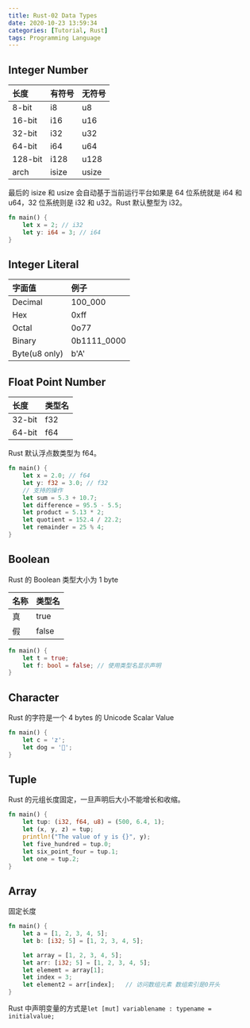 ```yaml
---
title: Rust-02 Data Types
date: 2020-10-23 13:59:34
categories: [Tutorial, Rust]
tags: Programming Language
---
```


## Integer Number

| 长度    | 有符号 | 无符号 |
| :------ | :----- | :----- |
| 8-bit   | i8     | u8     |
| 16-bit  | i16    | u16    |
| 32-bit  | i32    | u32    |
| 64-bit  | i64    | u64    |
| 128-bit | i128   | u128   |
| arch    | isize  | usize  |

最后的 isize 和 usize 会自动基于当前运行平台如果是 64 位系统就是 i64 和 u64，32 位系统则是 i32 和 u32。Rust 默认整型为 i32。

```rust
fn main() {
    let x = 2; // i32
    let y: i64 = 3; // i64
}
```

## Integer Literal

| 字面值        | 例子        |
| :------------ | :---------- |
| Decimal       | 100_000     |
| Hex           | 0xff        |
| Octal         | 0o77        |
| Binary        | 0b1111_0000 |
| Byte(u8 only) | b'A'        |

## Float Point Number

| 长度   | 类型名 |
| :----- | :----- |
| 32-bit | f32    |
| 64-bit | f64    |

Rust 默认浮点数类型为 f64。

```rust
fn main() {
    let x = 2.0; // f64
    let y: f32 = 3.0; // f32
    // 支持的操作
    let sum = 5.3 + 10.7;
    let difference = 95.5 - 5.5;
    let product = 5.13 * 2;
    let quotient = 152.4 / 22.2;
    let remainder = 25 % 4;
}
```

## Boolean

Rust 的 Boolean 类型大小为 1 byte

| 名称 | 类型名 |
| :--- | :----- |
| 真   | true   |
| 假   | false  |

```rust
fn main() {
    let t = true;
    let f: bool = false; // 使用类型名显示声明
}
```

## Character

Rust 的字符是一个 4 bytes 的 Unicode Scalar Value

```rust
fn main() {
    let c = 'z';
    let dog = '🐶';
}
```

## Tuple

Rust 的元组长度固定，一旦声明后大小不能增长和收缩。

```rust
fn main() {
    let tup: (i32, f64, u8) = (500, 6.4, 1);
    let (x, y, z) = tup;
    println!("The value of y is {}", y);
    let five_hundred = tup.0;
    let six_point_four = tup.1;
    let one = tup.2;
}
```

## Array

固定长度

```rust
fn main() {
    let a = [1, 2, 3, 4, 5];
    let b: [i32; 5] = [1, 2, 3, 4, 5];

    let array = [1, 2, 3, 4, 5];
    let arr: [i32; 5] = [1, 2, 3, 4, 5];
    let elememt = array[1];
    let index = 3;
    let element2 = arr[index];   // 访问数组元素 数组索引是0开头
}
```

Rust 中声明变量的方式是`let [mut] variablename : typename = initialvalue;`

